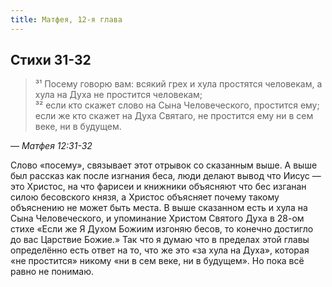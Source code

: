 ```yaml
---
title: Матфея, 12-я глава
---
```


## Стихи 31-32

> ³¹ Посему говорю вам: всякий грех и хула простятся человекам, а хула на Духа не простится человекам;  
> ³² если кто скажет слово на Сына Человеческого, простится ему; если же кто скажет на Духа Святаго,
> не простится ему ни в сем веке, ни в будущем.

— <cite>Матфея&nbsp;12:31-32</cite>

Слово «посему», связывает этот отрывок со сказанным выше. А выше был рассказ как после изгнания беса,
люди делают вывод что Иисус — это Христос, на что фарисеи и книжники объясняют что бес изганан силою
бесовского князя, а Христос объясняет почему такому объяснению не может быть места. В выше сказанном
есть и хула на Сына Человеческого, и упоминание Христом Святого Духа в 28-ом стихе «Если же Я Духом
Божиим изгоняю бесов, то конечно достигло до вас Царствие Божие.» Так что я думаю что в пределах этой главы
определённо есть ответ на то, что же это «за хула на Духа», которая «не простится» никому «ни в сем веке,
ни в будущем». Но пока всё равно не понимаю.
